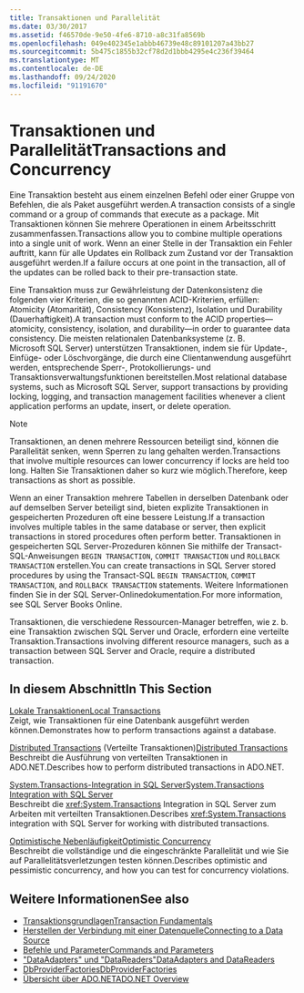 ```yaml
---
title: Transaktionen und Parallelität
ms.date: 03/30/2017
ms.assetid: f46570de-9e50-4fe6-8710-a8c31fa8569b
ms.openlocfilehash: 049e402345e1abbb46739e48c89101207a43bb27
ms.sourcegitcommit: 5b475c1855b32cf78d2d1bbb4295e4c236f39464
ms.translationtype: MT
ms.contentlocale: de-DE
ms.lasthandoff: 09/24/2020
ms.locfileid: "91191670"
---
```

# <a name="transactions-and-concurrency"></a><span data-ttu-id="305f2-102">Transaktionen und Parallelität</span><span class="sxs-lookup"><span data-stu-id="305f2-102">Transactions and Concurrency</span></span>

<span data-ttu-id="305f2-103">Eine Transaktion besteht aus einem einzelnen Befehl oder einer Gruppe von Befehlen, die als Paket ausgeführt werden.</span><span class="sxs-lookup"><span data-stu-id="305f2-103">A transaction consists of a single command or a group of commands that execute as a package.</span></span> <span data-ttu-id="305f2-104">Mit Transaktionen können Sie mehrere Operationen in einem Arbeitsschritt zusammenfassen.</span><span class="sxs-lookup"><span data-stu-id="305f2-104">Transactions allow you to combine multiple operations into a single unit of work.</span></span> <span data-ttu-id="305f2-105">Wenn an einer Stelle in der Transaktion ein Fehler auftritt, kann für alle Updates ein Rollback zum Zustand vor der Transaktion ausgeführt werden.</span><span class="sxs-lookup"><span data-stu-id="305f2-105">If a failure occurs at one point in the transaction, all of the updates can be rolled back to their pre-transaction state.</span></span>  
  
 <span data-ttu-id="305f2-106">Eine Transaktion muss zur Gewährleistung der Datenkonsistenz die folgenden vier Kriterien, die so genannten ACID-Kriterien, erfüllen: Atomicity (Atomarität), Consistency (Konsistenz), Isolation und Durability (Dauerhaftigkeit).</span><span class="sxs-lookup"><span data-stu-id="305f2-106">A transaction must conform to the ACID properties—atomicity, consistency, isolation, and durability—in order to guarantee data consistency.</span></span> <span data-ttu-id="305f2-107">Die meisten relationalen Datenbanksysteme (z. B. Microsoft SQL Server) unterstützen Transaktionen, indem sie für Update-, Einfüge- oder Löschvorgänge, die durch eine Clientanwendung ausgeführt werden, entsprechende Sperr-, Protokollierungs- und Transaktionsverwaltungsfunktionen bereitstellen.</span><span class="sxs-lookup"><span data-stu-id="305f2-107">Most relational database systems, such as Microsoft SQL Server, support transactions by providing locking, logging, and transaction management facilities whenever a client application performs an update, insert, or delete operation.</span></span>  
  
> [!NOTE]
> <span data-ttu-id="305f2-108">Transaktionen, an denen mehrere Ressourcen beteiligt sind, können die Parallelität senken, wenn Sperren zu lang gehalten werden.</span><span class="sxs-lookup"><span data-stu-id="305f2-108">Transactions that involve multiple resources can lower concurrency if locks are held too long.</span></span> <span data-ttu-id="305f2-109">Halten Sie Transaktionen daher so kurz wie möglich.</span><span class="sxs-lookup"><span data-stu-id="305f2-109">Therefore, keep transactions as short as possible.</span></span>  
  
 <span data-ttu-id="305f2-110">Wenn an einer Transaktion mehrere Tabellen in derselben Datenbank oder auf demselben Server beteiligt sind, bieten explizite Transaktionen in gespeicherten Prozeduren oft eine bessere Leistung.</span><span class="sxs-lookup"><span data-stu-id="305f2-110">If a transaction involves multiple tables in the same database or server, then explicit transactions in stored procedures often perform better.</span></span> <span data-ttu-id="305f2-111">Transaktionen in gespeicherten SQL Server-Prozeduren können Sie mithilfe der Transact-SQL-Anweisungen `BEGIN TRANSACTION`, `COMMIT TRANSACTION` und `ROLLBACK TRANSACTION` erstellen.</span><span class="sxs-lookup"><span data-stu-id="305f2-111">You can create transactions in SQL Server stored procedures by using the Transact-SQL `BEGIN TRANSACTION`, `COMMIT TRANSACTION`, and `ROLLBACK TRANSACTION` statements.</span></span> <span data-ttu-id="305f2-112">Weitere Informationen finden Sie in der SQL Server-Onlinedokumentation.</span><span class="sxs-lookup"><span data-stu-id="305f2-112">For more information, see SQL Server Books Online.</span></span>  
  
 <span data-ttu-id="305f2-113">Transaktionen, die verschiedene Ressourcen-Manager betreffen, wie z. b. eine Transaktion zwischen SQL Server und Oracle, erfordern eine verteilte Transaktion.</span><span class="sxs-lookup"><span data-stu-id="305f2-113">Transactions involving different resource managers, such as a transaction between SQL Server and Oracle, require a distributed transaction.</span></span>  
  
## <a name="in-this-section"></a><span data-ttu-id="305f2-114">In diesem Abschnitt</span><span class="sxs-lookup"><span data-stu-id="305f2-114">In This Section</span></span>  

 [<span data-ttu-id="305f2-115">Lokale Transaktionen</span><span class="sxs-lookup"><span data-stu-id="305f2-115">Local Transactions</span></span>](local-transactions.md)  
 <span data-ttu-id="305f2-116">Zeigt, wie Transaktionen für eine Datenbank ausgeführt werden können.</span><span class="sxs-lookup"><span data-stu-id="305f2-116">Demonstrates how to perform transactions against a database.</span></span>  
  
 <span data-ttu-id="305f2-117">[Distributed Transactions](distributed-transactions.md) (Verteilte Transaktionen)</span><span class="sxs-lookup"><span data-stu-id="305f2-117">[Distributed Transactions](distributed-transactions.md)</span></span>  
 <span data-ttu-id="305f2-118">Beschreibt die Ausführung von verteilten Transaktionen in ADO.NET.</span><span class="sxs-lookup"><span data-stu-id="305f2-118">Describes how to perform distributed transactions in ADO.NET.</span></span>  
  
 [<span data-ttu-id="305f2-119">System.Transactions-Integration in SQL Server</span><span class="sxs-lookup"><span data-stu-id="305f2-119">System.Transactions Integration with SQL Server</span></span>](system-transactions-integration-with-sql-server.md)  
 <span data-ttu-id="305f2-120">Beschreibt die <xref:System.Transactions> Integration in SQL Server zum Arbeiten mit verteilten Transaktionen.</span><span class="sxs-lookup"><span data-stu-id="305f2-120">Describes <xref:System.Transactions> integration with SQL Server for working with distributed transactions.</span></span>  
  
 [<span data-ttu-id="305f2-121">Optimistische Nebenläufigkeit</span><span class="sxs-lookup"><span data-stu-id="305f2-121">Optimistic Concurrency</span></span>](optimistic-concurrency.md)  
 <span data-ttu-id="305f2-122">Beschreibt die vollständige und die eingeschränkte Parallelität und wie Sie auf Parallelitätsverletzungen testen können.</span><span class="sxs-lookup"><span data-stu-id="305f2-122">Describes optimistic and pessimistic concurrency, and how you can test for concurrency violations.</span></span>  
  
## <a name="see-also"></a><span data-ttu-id="305f2-123">Weitere Informationen</span><span class="sxs-lookup"><span data-stu-id="305f2-123">See also</span></span>

- [<span data-ttu-id="305f2-124">Transaktionsgrundlagen</span><span class="sxs-lookup"><span data-stu-id="305f2-124">Transaction Fundamentals</span></span>](../transactions/transaction-fundamentals.md)
- [<span data-ttu-id="305f2-125">Herstellen der Verbindung mit einer Datenquelle</span><span class="sxs-lookup"><span data-stu-id="305f2-125">Connecting to a Data Source</span></span>](connecting-to-a-data-source.md)
- [<span data-ttu-id="305f2-126">Befehle und Parameter</span><span class="sxs-lookup"><span data-stu-id="305f2-126">Commands and Parameters</span></span>](commands-and-parameters.md)
- [<span data-ttu-id="305f2-127">"DataAdapters" und "DataReaders"</span><span class="sxs-lookup"><span data-stu-id="305f2-127">DataAdapters and DataReaders</span></span>](dataadapters-and-datareaders.md)
- [<span data-ttu-id="305f2-128">DbProviderFactories</span><span class="sxs-lookup"><span data-stu-id="305f2-128">DbProviderFactories</span></span>](dbproviderfactories.md)
- [<span data-ttu-id="305f2-129">Übersicht über ADO.NET</span><span class="sxs-lookup"><span data-stu-id="305f2-129">ADO.NET Overview</span></span>](ado-net-overview.md)
